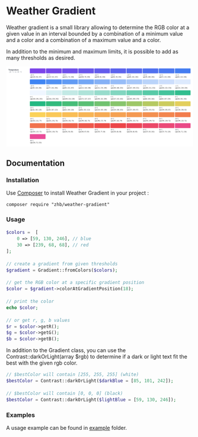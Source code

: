 Weather Gradient
==================

Weather gradient is a small library allowing to determine the RGB color at a given value in an interval bounded by 
a combination of a minimum value and a color and a combination of a maximum value and a color.

In addition to the minimum and maximum limits, it is possible to add as many thresholds as desired.

<p align="center">
    <img src="./doc/temperature-gradient.png" title="Weather Gradient example">
</p>

## Documentation

### Installation

Use [Composer](http://getcomposer.org/) to install Weather Gradient in your project :

```shell
composer require "zhb/weather-gradient"
```

### Usage

```php
$colors =  [
    0 => [59, 130, 246], // blue
    30 => [239, 68, 68], // red
];

// create a gradient from given thresholds
$gradient = Gradient::fromColors($colors);

// get the RGB color at a specific gradient position
$color = $gradient->colorAtGradientPosition(18);

// print the color
echo $color;

// or get r, g, b values
$r = $color->getR();
$g = $color->getG();
$b = $color->getB();
```

In addition to the Gradient class, you can use the Contrast::darkOrLight(array $rgb) to determine if a dark or light text fit the best with the given rgb color.

```php
// $bestColor will contain [255, 255, 255] (white)
$bestColor = Contrast::darkOrLight($darkBlue = [85, 101, 242]);

// $bestColor will contain [0, 0, 0] (black)
$bestColor = Contrast::darkOrLight($lightBlue = [59, 130, 246]);
```

### Examples

A usage example can be found in [example](./example) folder.
